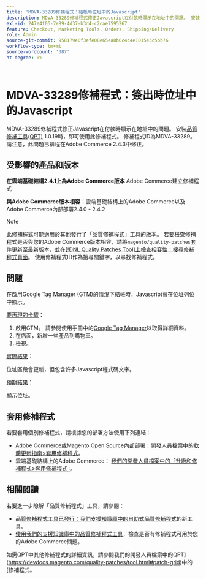 ```yaml
---
title: 'MDVA-33289修補程式：結帳時位址中的Javascript'
description: MDVA-33289修補程式修正Javascript在付款時顯示在地址中的問題。 安裝[Quality Patches Tool (QPT)](/help/announcements/adobe-commerce-announcements/magento-quality-patches-released-new-tool-to-self-serve-quality-patches.md) 1.0.19後，即可使用此修補程式。 修補程式ID為MDVA-33289。 請注意，此問題已排程在Adobe Commerce 2.4.3中修正。
exl-id: 247e4f05-7e89-4d37-b3d4-c2cae7595267
feature: Checkout, Marketing Tools, Orders, Shipping/Delivery
role: Admin
source-git-commit: 958179e0f3efe08e65ea8b0c4c4e1015e3c5bb76
workflow-type: tm+mt
source-wordcount: '387'
ht-degree: 0%

---
```


# MDVA-33289修補程式：簽出時位址中的Javascript

MDVA-33289修補程式修正Javascript在付款時顯示在地址中的問題。 安裝[品質修補工具(QPT)](/help/announcements/adobe-commerce-announcements/magento-quality-patches-released-new-tool-to-self-serve-quality-patches.md) 1.0.19時，即可使用此修補程式。 修補程式ID為MDVA-33289。 請注意，此問題已排程在Adobe Commerce 2.4.3中修正。

## 受影響的產品和版本

**在雲端基礎結構2.4.1上為Adobe Commerce版本** Adobe Commerce建立修補程式

**與Adobe Commerce版本相容：**&#x200B;雲端基礎結構上的Adobe Commerce以及Adobe Commerce內部部署2.4.0 - 2.4.2

>[!NOTE]
>
>此修補程式可能適用於其他發行了「品質修補程式」工具的版本。 若要檢查修補程式是否與您的Adobe Commerce版本相容，請將`magento/quality-patches`套件更新至最新版本，並在[[!DNL Quality Patches Tool]上檢查相容性：搜尋修補程式頁面](https://devdocs.magento.com/quality-patches/tool.html#patch-grid)。 使用修補程式ID作為搜尋關鍵字，以尋找修補程式。

## 問題

在啟用Google Tag Manager (GTM)的情況下結帳時，Javascript會在位址列位中顯示。

<u>要再現的步驟</u>：

1. 啟用GTM。 請參閱使用手冊中的[Google Tag Manager](https://docs.magento.com/user-guide/marketing/google-tag-manager.html)以取得詳細資料。
1. 在店面，新增一些產品到購物車。
1. 檢視。

<u>實際結果</u>：

位址區段會更新，但包含許多Javascript程式碼文字。

<u>預期結果</u>：

顯示位址。

## 套用修補程式

若要套用個別修補程式，請根據您的部署方法使用下列連結：

* Adobe Commerce或Magento Open Source內部部署：開發人員檔案中的[軟體更新指南>套用修補程式](https://devdocs.magento.com/guides/v2.4/comp-mgr/patching/mqp.html)。
* 雲端基礎結構上的Adobe Commerce： [我們的開發人員檔案中的「升級和修補程式>套用修補程式」](https://devdocs.magento.com/cloud/project/project-patch.html)。

## 相關閱讀

若要進一步瞭解「品質修補程式」工具，請參閱：

* [品質修補程式工具已發行：我們支援知識庫中的自助式品質修補程式](/help/announcements/adobe-commerce-announcements/magento-quality-patches-released-new-tool-to-self-serve-quality-patches.md)的新工具。
* [使用我們的支援知識庫中的品質修補程式工具](/help/support-tools/patches-available-in-qpt-tool/check-patch-for-magento-issue-with-magento-quality-patches.md)，檢查是否有修補程式可用於您的Adobe Commerce問題。

如需QPT中其他修補程式的詳細資訊，請參閱我們的開發人員檔案中的QPT](https://devdocs.magento.com/quality-patches/tool.html#patch-grid)中的[修補程式。
